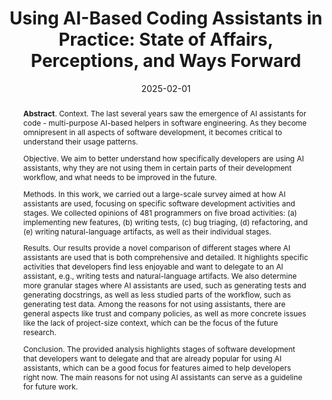 ---
title: "Using AI-Based Coding Assistants in Practice: State of Affairs, Perceptions, and Ways Forward"
authors: '<i>Agnia Sergeyuk, Yaroslav Golubev, Timofey Bryksin, and Iftekhar Ahmed</i>'
status: "published"
collection: publications
permalink: /publications/2025-02-01-ai-assistants-in-sdlc
date: 2025-02-01
venue: "<b>Information and Software Technology</b>"
paperurl: "https://doi.org/10.1016/j.infsof.2024.107610"
pdf: 'https://arxiv.org/abs/2406.07765'
data: 'https://zenodo.org/records/13991547'
counter_id: 'J4'
level: 'Q1'
abstract: "<p><b>Abstract</b>. Context. The last several years saw the emergence of AI assistants for code - multi-purpose AI-based helpers in software engineering. As they become omnipresent in all aspects of software development, it becomes critical to understand their usage patterns.</p><p>Objective. We aim to better understand how specifically developers are using AI assistants, why they are not using them in certain parts of their development workflow, and what needs to be improved in the future.</p><p>Methods. In this work, we carried out a large-scale survey aimed at how AI assistants are used, focusing on specific software development activities and stages. We collected opinions of 481 programmers on five broad activities: (a) implementing new features, (b) writing tests, (c) bug triaging, (d) refactoring, and (e) writing natural-language artifacts, as well as their individual stages.</p><p>Results. Our results provide a novel comparison of different stages where AI assistants are used that is both comprehensive and detailed. It highlights specific activities that developers find less enjoyable and want to delegate to an AI assistant, e.g., writing tests and natural-language artifacts. We also determine more granular stages where AI assistants are used, such as generating tests and generating docstrings, as well as less studied parts of the workflow, such as generating test data. Among the reasons for not using assistants, there are general aspects like trust and company policies, as well as more concrete issues like the lack of project-size context, which can be the focus of the future research.</p><p>Conclusion. The provided analysis highlights stages of software development that developers want to delegate and that are already popular for using AI assistants, which can be a good focus for features aimed to help developers right now. The main reasons for not using AI assistants can serve as a guideline for future work.</p>"
j1: 'true'
j1venue: "<b>ICSME'25</b>"
j1level: 'A'
---